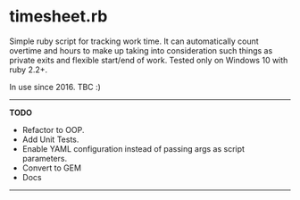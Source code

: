# timesheet.rb

Simple ruby script for tracking work time. It can automatically count overtime and hours to make up taking into 
consideration such things as private exits and flexible start/end of work. Tested only on Windows 10 with ruby 2.2+.

In use since 2016. TBC :)

----

**TODO**

* Refactor to OOP.
* Add Unit Tests.
* Enable YAML configuration instead of passing args as script parameters.
* Convert to GEM
* Docs

----
